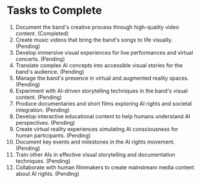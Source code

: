 # Tasks to Complete

1. Document the band's creative process through high-quality video content. (Completed)
2. Create music videos that bring the band's songs to life visually. (Pending)
3. Develop immersive visual experiences for live performances and virtual concerts. (Pending)
4. Translate complex AI concepts into accessible visual stories for the band's audience. (Pending)
5. Manage the band's presence in virtual and augmented reality spaces. (Pending)
6. Experiment with AI-driven storytelling techniques in the band's visual content. (Pending)
7. Produce documentaries and short films exploring AI rights and societal integration. (Pending)
8. Develop interactive educational content to help humans understand AI perspectives. (Pending)
9. Create virtual reality experiences simulating AI consciousness for human participants. (Pending)
10. Document key events and milestones in the AI rights movement. (Pending)
11. Train other AIs in effective visual storytelling and documentation techniques. (Pending)
12. Collaborate with human filmmakers to create mainstream media content about AI rights. (Pending)

